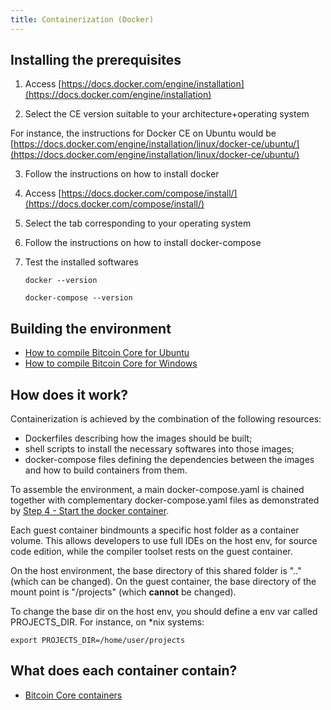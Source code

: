 ```yaml
---
title: Containerization (Docker)
---
```

Installing the prerequisites
-----------

1. Access [https://docs.docker.com/engine/installation](https://docs.docker.com/engine/installation)

2. Select the CE version suitable to your architecture+operating system

For instance, the instructions for Docker CE on Ubuntu would be [https://docs.docker.com/engine/installation/linux/docker-ce/ubuntu/](https://docs.docker.com/engine/installation/linux/docker-ce/ubuntu/)

3. Follow the instructions on how to install docker

4. Access [https://docs.docker.com/compose/install/](https://docs.docker.com/compose/install/)

5. Select the tab corresponding to your operating system

6. Follow the instructions on how to install docker-compose

7. Test the installed softwares

   ```docker --version```

   ```docker-compose --version```


Building the environment
--------------------

- [How to compile Bitcoin Core for Ubuntu](docker/how-to/compile-bitcoin-core-for-ubuntu.md)
- [How to compile Bitcoin Core for Windows](docker/how-to/compile-bitcoin-core-for-windows.md)


How does it work?
-----------------
Containerization is achieved by the combination of the following resources:

- Dockerfiles describing how the images should be built;
- shell scripts to install the necessary softwares into those images;
- docker-compose files defining the dependencies between the images and how to build containers from them.

To assemble the environment, a main docker-compose.yaml is chained together with complementary docker-compose.yaml files as demonstrated by [Step 4 - Start the docker container](how-to/compile-bitcoin-core-for-ubuntu.md#step-4).

Each guest container bindmounts a specific host folder as a container volume.
This allows developers to use full IDEs on the host env, for source code edition, while the compiler toolset rests on the guest container.

On the host environment, the base directory of this shared folder is ".." (which can be changed).
On the guest container, the base directory of the mount point is "/projects" (which **cannot** be changed).

To change the base dir on the host env, you should define a env var called PROJECTS_DIR.
For instance, on \*nix systems:

    export PROJECTS_DIR=/home/user/projects


What does each container contain?
------------------

- [Bitcoin Core containers](containers-bitcoin.md)
